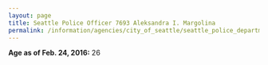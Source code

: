```yaml
---
layout: page
title: Seattle Police Officer 7693 Aleksandra I. Margolina
permalink: /information/agencies/city_of_seattle/seattle_police_department/copbook/7693/
---
```


**Age as of Feb. 24, 2016:** 26

